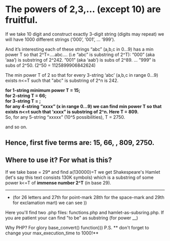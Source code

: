 

# The powers of 2,3,… (except 10) are fruitful.
If we take 10 digit and construct  exactly 3-digit string (digits may repeat) we will have 1000 different strings (‘000’, ‘001’, … ‘999’).

And it’s interesting each of these strings “abc” (a,b,c in 0…9) has a min power T so that 2^T=….abc…. (i.e “abc” is substring of 2^T):
“000”  (aka ‘aaa’) is substring of 2^242.
”001” (aka ‘aab’) is subs of 2^89.
…
”999” is subs of 2^50.  (2^50 = 1125899906842624)

The min power T of 2 so that for every 3-string ‘abc’  (a,b,c in range 0…9) exists n<=T such that "abc" is substring of 2^n is 242.

 
**for 1-string minimum power T = 15;**  
**for 2-string  T = 66;**  
**for 3-string  T = ;**  
**for any 4-string “xxxx”  (x in range 0…9) we can find min power T so that exists n<=t such that ‘xxxx” is substring of 2^n. Here T = 809.**   
So, for any 5-string “xxxxx” (10^5  possibilities), T = 2750.

and so on. 
	
## Hence, first five terms are:  15, 66, , 809, 2750.

## Where to use it?  For what is this? 

If we take base = 29* and find a(130000)=T we get Shakespeare's Hamlet (let's say this text consists 130K symbols) which is a substring of some power k<=T of **immense number 2^T** (in base 29).  
___
* (for 26 letters and 27th for point-mark 28th for the space-mark and 29th for exclamation mart) we can see )) 

 
Here you'll find two .php files: functions.php and hamlet-as-subsring.php. If you are patient your can find "to be" as substring (for power __)  

Why PHP? For  glory base_convert() function)))
P.S. ** don't forget to change your max_execution_time to 1000!**
